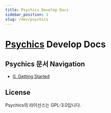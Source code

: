 ```yaml
---
title: Psychics Develop Docs
sidebar_position: 1
slug: /dev/psychics
---
```


# [Psychics](https://github.com/monun/psychics/) Develop Docs

## Psychics 문서 Navigation

- [0. Getting Started](0-getting-started)

## License
Psychics의 라이선스는 GPL-3.0입니다.